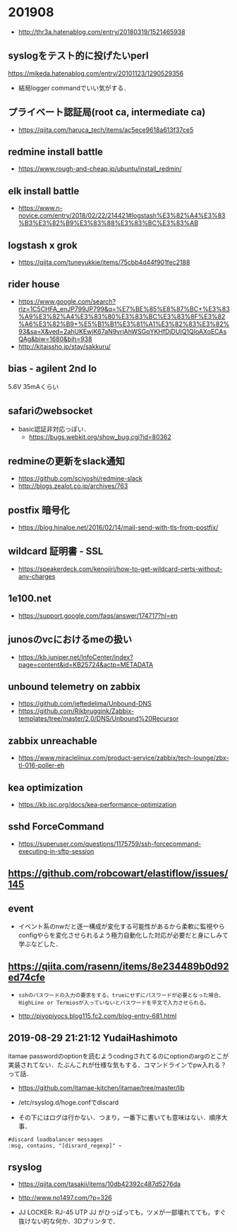 # 201908

- http://thr3a.hatenablog.com/entry/20180319/1521465938

## syslogをテスト的に投げたいperl
https://mikeda.hatenablog.com/entry/20101123/1290529356
- 結局logger commandでいい気がする．

## プライベート認証局(root ca, intermediate ca)
- https://qiita.com/haruca_tech/items/ac5ece9618a613f37ce5

## redmine install battle
- https://www.rough-and-cheap.jp/ubuntu/install_redmin/

## elk install battle
- https://www.n-novice.com/entry/2018/02/22/214421#logstash%E3%82%A4%E3%83%B3%E3%82%B9%E3%83%88%E3%83%BC%E3%83%AB

## logstash x grok
- https://qiita.com/tuneyukkie/items/75cbb4d44f901fec2188

## rider house
- https://www.google.com/search?rlz=1C5CHFA_enJP799JP799&q=%E7%BE%85%E8%87%BC+%E3%83%A9%E3%82%A4%E3%83%80%E3%83%BC%E3%83%8F%E3%82%A6%E3%82%B9+%E5%B1%B1%E3%81%A1%E3%82%83%E3%82%93&sa=X&ved=2ahUKEwjK67aN9vrjAhWSGqYKHfDjDUIQ1QIoAXoECAsQAg&biw=1680&bih=938
- http://kitaissho.jp/stay/sakkuru/

## bias - agilent 2nd lo
5.6V 35mAくらい

## safariのwebsocket
- basic認証非対応っぽい．
  - https://bugs.webkit.org/show_bug.cgi?id=80362

## redmineの更新をslack通知
- https://github.com/sciyoshi/redmine-slack
- http://blogs.zealot.co.jp/archives/763

## postfix 暗号化
- https://blog.hinaloe.net/2016/02/14/mail-send-with-tls-from-postfix/

## wildcard 証明書 - SSL
- https://speakerdeck.com/kenojiri/how-to-get-wildcard-certs-without-any-charges

## 1e100.net
- https://support.google.com/faqs/answer/174717?hl=en

## junosのvcにおけるmeの扱い
- https://kb.juniper.net/InfoCenter/index?page=content&id=KB25724&actp=METADATA

## unbound telemetry on zabbix
- https://github.com/jeftedelima/Unbound-DNS
- https://github.com/Rikbruggink/Zabbix-templates/tree/master/2.0/DNS/Unbound%20Recursor

## zabbix unreachable
- https://www.miraclelinux.com/product-service/zabbix/tech-lounge/zbx-tl-016-poller-eh

## kea optimization
- https://kb.isc.org/docs/kea-performance-optimization

## sshd ForceCommand
- https://superuser.com/questions/1175759/ssh-forcecommand-executing-in-sftp-session

## https://github.com/robcowart/elastiflow/issues/145

## event
- イベント系のnwだと逐一構成が変化する可能性があるから柔軟に監視やらconfigやらを変化させられるよう極力自動化した対応が必要だと身にしみて学ぶなどした．

## https://qiita.com/rasenn/items/8e234489b0d92ed74cfe
- `sshのパスワードの入力の要求をする。trueにせずにパスワードが必要となった場合、HighLine or Termiosが入っていないとパスワードを平文で入力させられる。`

- http://piyopiyocs.blog115.fc2.com/blog-entry-681.html

## 2019-08-29 21:21:12 YudaiHashimoto
itamae passwordのoptionを読むようcodingされてるのにoptionのargのとこが実装されてない．たぶんこれが仕様な気もする．コマンドラインでpw入れる？って話．
- https://github.com/itamae-kitchen/itamae/tree/master/lib

- /etc/rsyslog.d/hoge.confでdiscard
- その下にはログは行かない．つまり，一番下に書いても意味はない．順序大事．
```
#discard loadbalancer messages
:msg, contains, "[disrard_regexp]" ~
```

## rsyslog
- https://qiita.com/tasakii/items/10db42392c487d5276da
- http://www.no1497.com/?p=326

- JJ LOCKER: RJ-45 UTP JJ がひっぱっても，ツメが一部壊れてても，すぐ抜けない的な何か．3Dプリンタで．